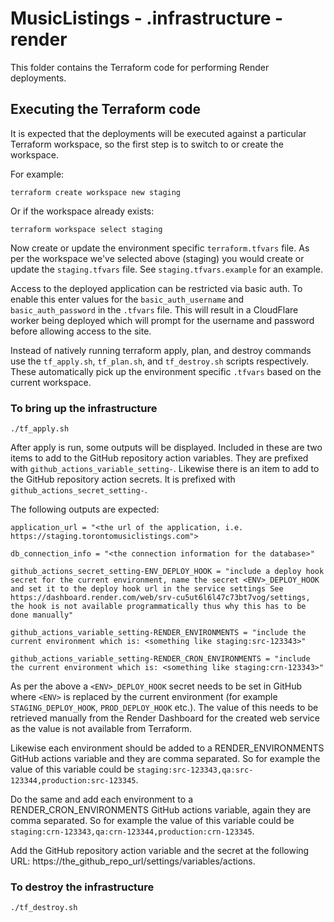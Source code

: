 # MusicListings - .infrastructure - render
This folder contains the Terraform code for performing Render deployments.

## Executing the Terraform code
It is expected that the deployments will be executed against a particular
Terraform workspace, so the first step is to switch to or create the workspace.

For example:
```
terraform create workspace new staging
```

Or if the workspace already exists:
```
terraform workspace select staging
```

Now create or update the environment specific `terraform.tfvars` file.  As per
the workspace we've selected above (staging) you would create or update the
`staging.tfvars` file.  See `staging.tfvars.example` for an example.

Access to the deployed application can be restricted via basic auth.  To enable
this enter values for the `basic_auth_username` and `basic_auth_password` in the
`.tfvars` file.  This will result in a CloudFlare worker being deployed which
will prompt for the username and password before allowing access to the site.

Instead of natively running terraform apply, plan, and destroy commands use the
`tf_apply.sh`, `tf_plan.sh`, and `tf_destroy.sh` scripts respectively.  These
automatically pick up the environment specific `.tfvars` based on the
current workspace.

### To bring up the infrastructure

```
./tf_apply.sh
```

After apply is run, some outputs will be displayed.  Included in these are two items
to add to the GitHub repository action variables.  They are prefixed with
`github_actions_variable_setting-`.  Likewise there is an item to add to the GitHub repository action secrets.  It is prefixed with `github_actions_secret_setting-`.

The following outputs are expected:
```
application_url = "<the url of the application, i.e. https://staging.torontomusiclistings.com">

db_connection_info = "<the connection information for the database>"

github_actions_secret_setting-ENV_DEPLOY_HOOK = "include a deploy hook secret for the current environment, name the secret <ENV>_DEPLOY_HOOK and set it to the deploy hook url in the service settings See https://dashboard.render.com/web/srv-cu5ut6l6l47c73bt7vog/settings, the hook is not available programmatically thus why this has to be done manually"

github_actions_variable_setting-RENDER_ENVIRONMENTS = "include the current environment which is: <something like staging:src-123343>"

github_actions_variable_setting-RENDER_CRON_ENVIRONMENTS = "include the current environment which is: <something like staging:crn-123343>"
```

As per the above a `<ENV>_DEPLOY_HOOK` secret needs to be set in GitHub where `<ENV>` is replaced by the current environment (for example `STAGING_DEPLOY_HOOK`, `PROD_DEPLOY_HOOK` etc.).  The value of this needs to be retrieved manually from the Render Dashboard for the created web service as the value is not available from Terraform.

Likewise each environment should be added to a RENDER_ENVIRONMENTS GitHub actions variable and they are comma separated.
So for example the value of this variable could be `staging:src-123343,qa:src-123344,production:src-123345`.

Do the same and add each environment to a RENDER_CRON_ENVIRONMENTS GitHub actions variable, again they are comma separated.
So for example the value of this variable could be `staging:crn-123343,qa:crn-123344,production:crn-123345`.

Add the GitHub repository action variable and the secret at the following URL:
https://the_github_repo_url/settings/variables/actions.

### To destroy the infrastructure

```
./tf_destroy.sh
```
